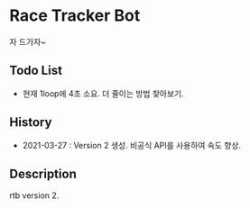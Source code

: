 Race Tracker Bot
==================
자 드가자~

Todo List
---------
 - 현재 1loop에 4초 소요. 더 줄이는 방법 찾아보기.

History
---------
- 2021-03-27 : Version 2 생성. 비공식 API를 사용하여 속도 향상.

Description
----------
rtb version 2.